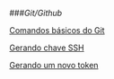 ###*Git/Github*

[Comandos básicos do Git](https://gist.github.com/leocomelli/2545add34e4fec21ec16)

[Gerando chave SSH](https://www.youtube.com/watch?v=7YVQLZp1jb0)

[Gerando um novo token](https://www.youtube.com/watch?v=wcIm916zk9w&lc=UgwDmJkoCf5M9Pf66ll4AaABAg)





